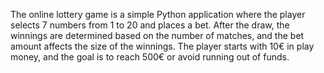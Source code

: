 The online lottery game is a simple Python application where the player selects 7 numbers from 1 to 20
and places a bet. After the draw, the winnings are determined based on the number of matches, and the bet amount affects the size of the winnings.
The player starts with 10€ in play money, and the goal is to reach 500€ or avoid running out of funds.
